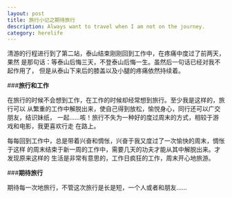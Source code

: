 ```yaml
---
layout: post
title: 旅行小记之期待旅行
description: Always want to travel when I am not on the journey.
category: herelife
---
```


清游的行程进行到了第二站，泰山结束刚刚回到工作中，在疼痛中度过了前两天，果然
是那句话：等泰山后悔三天，不登泰山后悔一生。虽然后一句话已经对我不起作用了，
但是从泰山下来后的膝盖以及小腿的疼痛依然持续着。

###**旅行和工作**

在旅行的时候不会想到工作，在工作的时候却经常想到旅行。至少我是这样的，旅行可以
从繁重的工作中解脱出来，使自己得到放松，愉悦身心，同行还可以广交朋友，结识妹纸，
一起......咳！旅行不失为一种好的度过周末的方式，相较于游戏和电影，我更喜欢行走
在路上。

每每回到工作中，总是带着兴奋和惆怅，兴奋于我又度过了一次愉快的周末，惆怅于这样
的周末结束于新一周的工作中，需要几天的功夫才能从其中解脱出来。才发现原来这样的
生活是非常有意思的，工作日疯狂的工作，周末开心地旅游。

###**期待旅行**

期待每一次地旅行，不管这次旅行是长是短，一个人或者和朋友......
